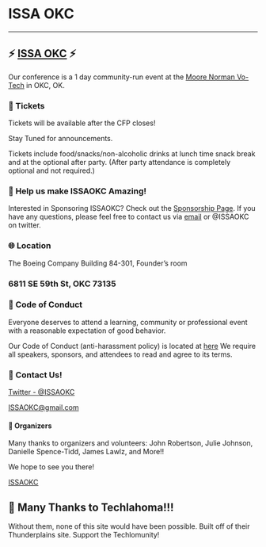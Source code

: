 # ISSA OKC


--------------------------------------------------------------------------------



## :zap: [ISSA OKC](http://issaokc.com) :zap:
Our conference is a 1 day community-run event at the [Moore Norman Vo-Tech](https://www.mntc.edu/) in OKC, OK.

### :ticket: Tickets
Tickets will be available after the CFP closes!  

Stay Tuned for announcements.

Tickets include food/snacks/non-alcoholic drinks at lunch time snack break and at the optional after party. (After party attendance is completely optional and not required.)

### :sparkling_heart: Help us make ISSAOKC Amazing!
Interested in Sponsoring ISSAOKC? Check out the [Sponsorship Page](files/ISSAOKCSponsorshipProspectus2016.pdf). If you have any questions, please feel free to contact us via [email](mailto:ISSAOKC@gmail.com) or @ISSAOKC on twitter.

### :globe_with_meridians: Location
The Boeing Company
Building 84-301, Founder’s room



### 6811 SE 59th St, OKC 73135


### :love_letter: Code of Conduct
Everyone deserves to attend a learning, community or professional event with a reasonable expectation of good behavior.

Our Code of Conduct (anti-harassment policy) is located at [here](http://bit.ly/1GRZDJA)  We require all speakers, sponsors, and attendees to read and agree to its terms.

### :email: Contact Us!
[Twitter - @ISSAOKC](https://twitter.com/ISSAOKC)

[ISSAOKC@gmail.com](mailto:ISSAOKC@gmail.com)

#### :tada: Organizers
Many thanks to organizers and volunteers: John Robertson, Julie Johnson, Danielle Spence-Tidd, James Lawlz, and More!!

We hope to see you there!

[ISSAOKC](http://issaokc.lawlzsec.com/)


##  :love_letter:  Many Thanks to Techlahoma!!!
Without them, none of this site would have been possible.  Built off of their Thunderplains site.  Support the Techlomunity!
